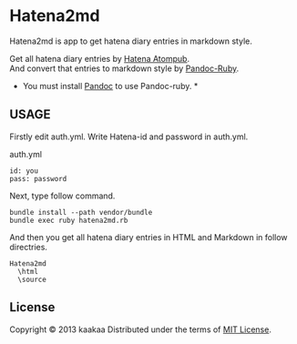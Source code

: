 Hatena2md
=========

Hatena2md is app to get hatena diary entries in markdown style.

Get all hatena diary entries by [Hatena Atompub](developer.hatena.ne.jp/ja/documents/blog/apis/atom).  
And convert that entries to markdown style by [Pandoc-Ruby](https://github.com/alphabetum/pandoc-ruby).

* You must install [Pandoc](http://johnmacfarlane.net/pandoc/) to use Pandoc-ruby. *

USAGE
-----

Firstly edit auth.yml.
Write Hatena-id and password in auth.yml.

auth.yml
```
id: you
pass: password
```

Next, type follow command.

```
bundle install --path vendor/bundle
bundle exec ruby hatena2md.rb
```

And then you get all hatena diary entries in HTML and Markdown in follow directries.

```
Hatena2md
  \html
  \source
```

License 
----------
Copyright &copy; 2013 kaakaa
Distributed under the terms of [MIT License][mit].

[MIT]: http://www.opensource.org/licenses/mit-license.php
